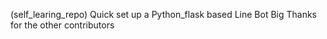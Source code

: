(self_learing_repo)
Quick set up a Python_flask based Line Bot 
Big Thanks for the other contributors 
